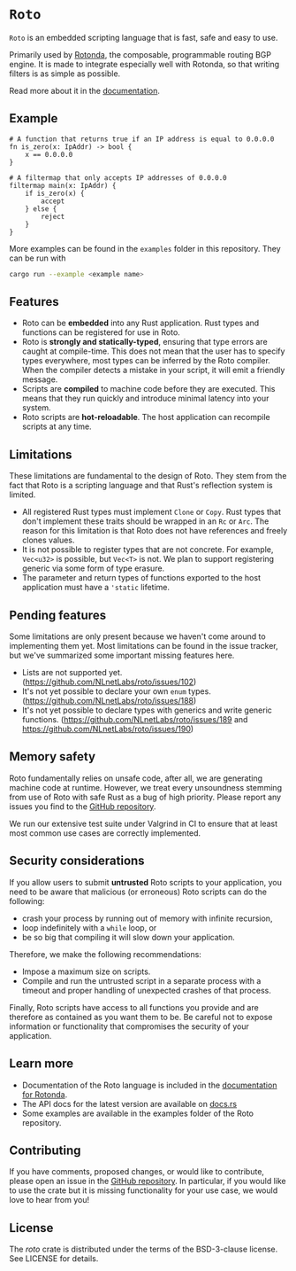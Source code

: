 `Roto`
======

`Roto` is an embedded scripting language that is fast, safe and easy to use. 

Primarily used by [Rotonda], the composable, programmable routing BGP engine. It
is made to integrate especially well with Rotonda, so that writing filters is as
simple as possible.

Read more about it in the [documentation].

## Example

```roto
# A function that returns true if an IP address is equal to 0.0.0.0
fn is_zero(x: IpAddr) -> bool {
    x == 0.0.0.0
}

# A filtermap that only accepts IP addresses of 0.0.0.0
filtermap main(x: IpAddr) {
    if is_zero(x) {
        accept
    } else {
        reject
    }
}
```

More examples can be found in the `examples` folder in this repository. They
can be run with

```sh
cargo run --example <example name>
```

## Features

- Roto can be **embedded** into any Rust application. Rust types and functions
  can be registered for use in Roto.
- Roto is **strongly and statically-typed**, ensuring that type errors are
  caught at compile-time. This does not mean that the user has to specify types
  everywhere, most types can be inferred by the Roto compiler. When the compiler
  detects a mistake in your script, it will emit a friendly message.
- Scripts are **compiled** to machine code before they are executed. This
  means that they run quickly and introduce minimal latency into your system.
- Roto scripts are **hot-reloadable**. The host application can recompile
  scripts at any time.

## Limitations

These limitations are fundamental to the design of Roto. They stem from the
fact that Roto is a scripting language and that Rust's reflection system is
limited.

- All registered Rust types must implement `Clone` or `Copy`. Rust types that
  don't implement these traits should be wrapped in an `Rc` or `Arc`. The reason
  for this limitation is that Roto does not have references and freely clones
  values.
- It is not possible to register types that are not concrete. For example,
  `Vec<u32>` is possible, but `Vec<T>` is not. We plan to support registering
  generic via some form of type erasure.
- The parameter and return types of functions exported to the host application
  must have a `'static` lifetime.

## Pending features

Some limitations are only present because we haven't come around to
implementing them yet. Most limitations can be found in the issue tracker, but
we've summarized some important missing features here.

- Lists are not supported yet. (https://github.com/NLnetLabs/roto/issues/102)
- It's not yet possible to declare your own `enum` types.
  (https://github.com/NLnetLabs/roto/issues/188)
- It's not yet possible to declare types with generics and write
  generic functions. (https://github.com/NLnetLabs/roto/issues/189 and
  https://github.com/NLnetLabs/roto/issues/190)

## Memory safety

Roto fundamentally relies on unsafe code, after all, we are generating machine
code at runtime. However, we treat every unsoundness stemming from use of Roto
with safe Rust as a bug of high priority. Please report any issues you find to
the [GitHub repository](https://github.com/NLnetLabs/roto).

We run our extensive test suite under Valgrind in CI to ensure that at least
most common use cases are correctly implemented.

## Security considerations

If you allow users to submit **untrusted** Roto scripts to your application,
you need to be aware that malicious (or erroneous) Roto scripts can do the
following:

- crash your process by running out of memory with infinite recursion,
- loop indefinitely with a `while` loop, or
- be so big that compiling it will slow down your application.

Therefore, we make the following recommendations:

- Impose a maximum size on scripts.
- Compile and run the untrusted script in a separate process with a timeout and
  proper handling of unexpected crashes of that process.

Finally, Roto scripts have access to all functions you provide and are therefore
as contained as you want them to be. Be careful not to expose information or
functionality that compromises the security of your application.

## Learn more

- Documentation of the Roto language is included in the
  [documentation for Rotonda](documentation).
- The API docs for the latest version are available on [docs.rs]
- Some examples are available in the examples folder of the Roto repository.

## Contributing

If you have comments, proposed changes, or would like to contribute,
please open an issue in the [GitHub repository]. In particular, if you
would like to use the crate but it is missing functionality for your use
case, we would love to hear from you!

[Rotonda]: https://github.com/NlnetLabs/rotonda
[GitHub repository]: https://github.com/NLnetLabs/routecore
[Documentation]: https://rotonda.docs.nlnetlabs.nl/en/stable/roto/00_introduction.html
[crate]: https://crates.io/crates/roto
[docs.rs]: https://docs.rs/roto

## License

The _roto_ crate is distributed under the terms of the BSD-3-clause license.
See LICENSE for details.
